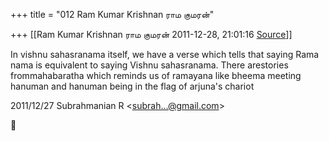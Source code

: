 +++
title = "012 Ram Kumar Krishnan ராம குமரன்"

+++
[[Ram Kumar Krishnan ராம குமரன்	2011-12-28, 21:01:16 [Source](https://groups.google.com/g/samskrita/c/LK1DSKjM9Zs)]]



In vishnu sahasranama itself, we have a verse which tells that saying Rama nama is equivalent to saying Vishnu sahasranama. There arestories frommahabaratha which reminds us of ramayana like bheema meeting hanuman and hanuman being in the flag of arjuna's chariot  
  

2011/12/27 Subrahmanian R \<[subrah...@gmail.com]()\>



